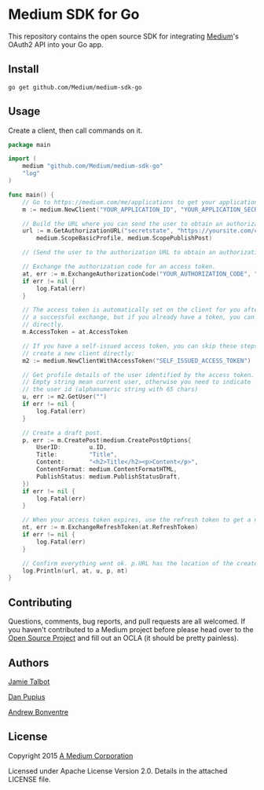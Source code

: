 # Medium SDK for Go

This repository contains the open source SDK for integrating [Medium](https://medium.com)'s OAuth2 API into your Go app.

Install
-------

    go get github.com/Medium/medium-sdk-go

Usage
-----

Create a client, then call commands on it.

```go
package main

import (
	medium "github.com/Medium/medium-sdk-go"
	"log"
)

func main() {
	// Go to https://medium.com/me/applications to get your applicationId and applicationSecret.
	m := medium.NewClient("YOUR_APPLICATION_ID", "YOUR_APPLICATION_SECRET")

	// Build the URL where you can send the user to obtain an authorization code.
	url := m.GetAuthorizationURL("secretstate", "https://yoursite.com/callback/medium",
        medium.ScopeBasicProfile, medium.ScopePublishPost)

	// (Send the user to the authorization URL to obtain an authorization code.)

	// Exchange the authorization code for an access token.
	at, err := m.ExchangeAuthorizationCode("YOUR_AUTHORIZATION_CODE", "https://yoursite.com/callback/medium")
	if err != nil {
		log.Fatal(err)
	}

	// The access token is automatically set on the client for you after
	// a successful exchange, but if you already have a token, you can set it
	// directly.
	m.AccessToken = at.AccessToken

	// If you have a self-issued access token, you can skip these steps and
	// create a new client directly:
	m2 := medium.NewClientWithAccessToken("SELF_ISSUED_ACCESS_TOKEN")

	// Get profile details of the user identified by the access token.
	// Empty string mean current user, otherwise you need to indicate
	// the user id (alphanumeric string with 65 chars)
	u, err := m2.GetUser("")
	if err != nil {
		log.Fatal(err)
	}

	// Create a draft post.
	p, err := m.CreatePost(medium.CreatePostOptions{
		UserID:        u.ID,
		Title:         "Title",
		Content:       "<h2>Title</h2><p>Content</p>",
		ContentFormat: medium.ContentFormatHTML,
		PublishStatus: medium.PublishStatusDraft,
	})
	if err != nil {
		log.Fatal(err)
	}

	// When your access token expires, use the refresh token to get a new one.
	nt, err := m.ExchangeRefreshToken(at.RefreshToken)
	if err != nil {
		log.Fatal(err)
	}

	// Confirm everything went ok. p.URL has the location of the created post.
	log.Println(url, at, u, p, nt)
}
```

Contributing
------------

Questions, comments, bug reports, and pull requests are all welcomed. If you haven't contributed to a Medium project before please head over to the [Open Source Project](https://github.com/Medium/opensource#note-to-external-contributors) and fill out an OCLA (it should be pretty painless).

Authors
-------

[Jamie Talbot](https://github.com/majelbstoat)

[Dan Pupius](https://github.com/dpup)

[Andrew Bonventre](https://github.com/andybons)

License
-------

Copyright 2015 [A Medium Corporation](https://medium.com)

Licensed under Apache License Version 2.0.  Details in the attached LICENSE
file.
